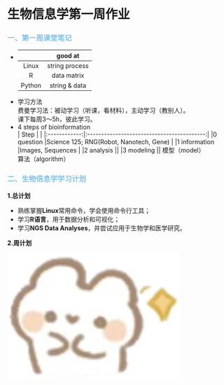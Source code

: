 # 生物信息学第一周作业
### <span style="color: #85C1E9;">一、第一周课堂笔记</span>
  * |      |good at       |
    |:----:|:------------:|
    |Linux |string process|
    |R     |data matrix   |
    |Python|string & data |
  * 学习方法<br>
    费曼学习法：被动学习（听课，看材料），主动学习（教别人）。<br>
    课下每周3～5h，彼此学习。<br>
  * 4 steps of bioinformation<br>
    | Step         |                                            |
    |:------------:|:------------------------------------------:|
    |0 question    |Science 125; RNG(Robot, Nanotech, Gene)     |
    |1 information |Images, Sequences                           |
    |2 analysis    ||
    |3 modeling    ||
模型（model）  
算法（algorithm）
###  <span style="color: #85C1E9;">二、生物信息学学习计划</span>
**1.总计划**
  * 熟练掌握**Linux**常用命令，学会使用命令行工具；
  * 学习**R语言**，用于数据分析和可视化；
  * 学习**NGS Data Analyses**，并尝试应用于生物学和医学研究。

**2.周计划**  
   
![可爱兔子](https://github.com/Joyee001/2025bioinfo/raw/main/images/兔子笑.jpg)

